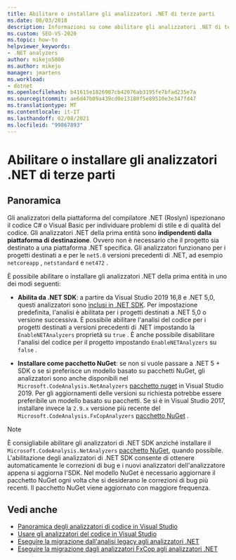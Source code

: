 ```yaml
---
title: Abilitare o installare gli analizzatori .NET di terze parti
ms.date: 08/03/2018
description: Informazioni su come abilitare gli analizzatori .NET di terze parti da .NET SDK o installare questi analizzatori come pacchetto NuGet.
ms.custom: SEO-VS-2020
ms.topic: how-to
helpviewer_keywords:
- .NET analyzers
author: mikejo5000
ms.author: mikejo
manager: jmartens
ms.workload:
- dotnet
ms.openlocfilehash: b41615e1826987cb42076ab3195fe7bfad235e7a
ms.sourcegitcommit: ae6d47b09a439cd0e13180f5e89510e3e347fd47
ms.translationtype: MT
ms.contentlocale: it-IT
ms.lasthandoff: 02/08/2021
ms.locfileid: "99867893"
---
```

# <a name="enable-or-install-first-party-net-analyzers"></a>Abilitare o installare gli analizzatori .NET di terze parti

## <a name="overview"></a>Panoramica

Gli analizzatori della piattaforma del compilatore .NET (Roslyn) ispezionano il codice C# o Visual Basic per individuare problemi di stile e di qualità del codice. Gli analizzatori .NET della prima entità sono **indipendenti dalla piattaforma di destinazione**. Ovvero non è necessario che il progetto sia destinato a una piattaforma .NET specifica. Gli analizzatori funzionano per i progetti destinati a e per le `net5.0` versioni precedenti di .NET, ad esempio `netcoreapp` , `netstandard` e `net472` .

È possibile abilitare o installare gli analizzatori .NET della prima entità in uno dei modi seguenti:

- **Abilita da .NET SDK**: a partire da Visual Studio 2019 16,8 e .NET 5,0, questi analizzatori sono [inclusi in .NET SDK](/dotnet/fundamentals/code-analysis/overview). Per impostazione predefinita, l'analisi è abilitata per i progetti destinati a .NET 5,0 o versione successiva. È possibile abilitare l'analisi del codice per i progetti destinati a versioni precedenti di .NET impostando la `EnableNETAnalyzers` proprietà su `true` . È anche possibile disabilitare l'analisi del codice per il progetto impostando `EnableNETAnalyzers` su `false` .

- **Installare come pacchetto NuGet**: se non si vuole passare a .NET 5 + SDK o se si preferisce un modello basato su pacchetti NuGet, gli analizzatori sono anche disponibili nel `Microsoft.CodeAnalysis.NetAnalyzers` [pacchetto nuget](https://www.nuget.org/packages/Microsoft.CodeAnalysis.NetAnalyzers) in Visual Studio 2019.  Per gli aggiornamenti delle versioni su richiesta potrebbe essere preferibile un modello basato su pacchetti. Se si è in Visual Studio 2017, installare invece la `2.9.x` versione più recente del `Microsoft.CodeAnalysis.FxCopAnalyzers` [pacchetto NuGet](https://www.nuget.org/packages/Microsoft.CodeAnalysis.FxCopAnalyzers/) .

> [!NOTE]
> È consigliabile abilitare gli analizzatori di .NET SDK anziché installare il `Microsoft.CodeAnalysis.NetAnalyzers` [pacchetto NuGet](https://www.nuget.org/packages/Microsoft.CodeAnalysis.NetAnalyzers), quando possibile. L'abilitazione degli analizzatori di .NET SDK consente di ottenere automaticamente le correzioni di bug e i nuovi analizzatori dell'analizzatore appena si aggiorna l'SDK. Nel modello NuGet è necessario aggiornare il pacchetto NuGet ogni volta che si desiderano le correzioni di bug più recenti. Il pacchetto NuGet viene aggiornato con maggiore frequenza.

## <a name="see-also"></a>Vedi anche

- [Panoramica degli analizzatori di codice in Visual Studio](roslyn-analyzers-overview.md)
- [Usare gli analizzatori del codice in Visual Studio](use-roslyn-analyzers.md)
- [Eseguire la migrazione dall'analisi legacy agli analizzatori .NET](migrate-from-legacy-analysis-to-net-analyzers.md)
- [Eseguire la migrazione dagli analizzatori FxCop agli analizzatori .NET](migrate-from-fxcop-analyzers-to-net-analyzers.md)
